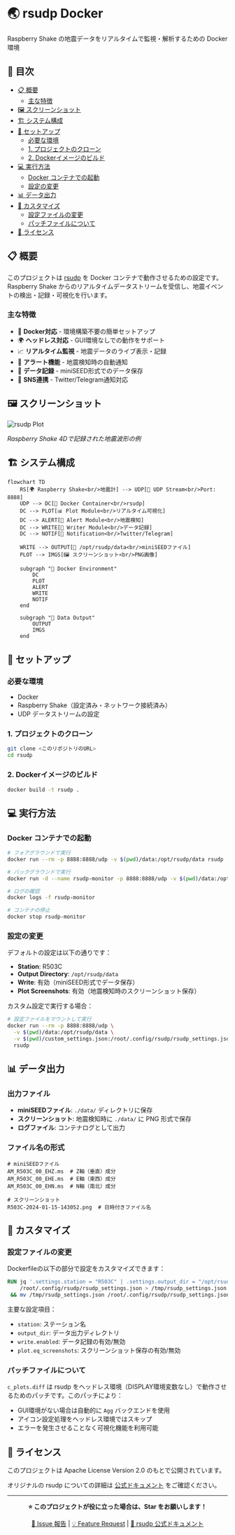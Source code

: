 # 🌏 rsudp Docker

Raspberry Shake の地震データをリアルタイムで監視・解析するための Docker 環境

## 📑 目次

- [📋 概要](#-概要)
    - [主な特徴](#主な特徴)
- [🖼️ スクリーンショット](#️-スクリーンショット)
- [🏗️ システム構成](#️-システム構成)
- [🚀 セットアップ](#-セットアップ)
    - [必要な環境](#必要な環境)
    - [1. プロジェクトのクローン](#1-プロジェクトのクローン)
    - [2. Dockerイメージのビルド](#2-dockerイメージのビルド)
- [💻 実行方法](#-実行方法)
    - [Docker コンテナでの起動](#docker-コンテナでの起動)
    - [設定の変更](#設定の変更)
- [📊 データ出力](#-データ出力)
- [🔧 カスタマイズ](#-カスタマイズ)
    - [設定ファイルの変更](#設定ファイルの変更)
    - [パッチファイルについて](#パッチファイルについて)
- [📝 ライセンス](#-ライセンス)

## 📋 概要

このプロジェクトは [rsudp](https://github.com/raspishake/rsudp) を Docker コンテナで動作させるための設定です。Raspberry Shake からのリアルタイムデータストリームを受信し、地震イベントの検出・記録・可視化を行います。

### 主な特徴

- 🐋 **Docker対応** - 環境構築不要の簡単セットアップ
- 🌍 **ヘッドレス対応** - GUI環境なしでの動作をサポート
- 📈 **リアルタイム監視** - 地震データのライブ表示・記録
- 🔔 **アラート機能** - 地震検知時の自動通知
- 💾 **データ記録** - miniSEED形式でのデータ保存
- 📱 **SNS連携** - Twitter/Telegram通知対応

## 🖼️ スクリーンショット

![rsudp Plot](https://raw.githubusercontent.com/raspishake/rsudp/master/docs/_static/4d-event.png)

_Raspberry Shake 4Dで記録された地震波形の例_

## 🏗️ システム構成

```mermaid
flowchart TD
    RS[🌍 Raspberry Shake<br/>地震計] --> UDP[📡 UDP Stream<br/>Port: 8888]
    UDP --> DC[🐋 Docker Container<br/>rsudp]
    DC --> PLOT[📊 Plot Module<br/>リアルタイム可視化]
    DC --> ALERT[🚨 Alert Module<br/>地震検知]
    DC --> WRITE[💾 Writer Module<br/>データ記録]
    DC --> NOTIF[📱 Notification<br/>Twitter/Telegram]

    WRITE --> OUTPUT[📁 /opt/rsudp/data<br/>miniSEEDファイル]
    PLOT --> IMGS[🖼️ スクリーンショット<br/>PNG画像]

    subgraph "🐋 Docker Environment"
        DC
        PLOT
        ALERT
        WRITE
        NOTIF
    end

    subgraph "💾 Data Output"
        OUTPUT
        IMGS
    end
```

## 🚀 セットアップ

### 必要な環境

- Docker
- Raspberry Shake（設定済み・ネットワーク接続済み）
- UDP データストリームの設定

### 1. プロジェクトのクローン

```bash
git clone <このリポジトリのURL>
cd rsudp
```

### 2. Dockerイメージのビルド

```bash
docker build -t rsudp .
```

## 💻 実行方法

### Docker コンテナでの起動

```bash
# フォアグラウンドで実行
docker run --rm -p 8888:8888/udp -v $(pwd)/data:/opt/rsudp/data rsudp

# バックグラウンドで実行
docker run -d --name rsudp-monitor -p 8888:8888/udp -v $(pwd)/data:/opt/rsudp/data rsudp

# ログの確認
docker logs -f rsudp-monitor

# コンテナの停止
docker stop rsudp-monitor
```

### 設定の変更

デフォルトの設定は以下の通りです：

- **Station**: R503C
- **Output Directory**: `/opt/rsudp/data`
- **Write**: 有効（miniSEED形式でデータ保存）
- **Plot Screenshots**: 有効（地震検知時のスクリーンショット保存）

カスタム設定で実行する場合：

```bash
# 設定ファイルをマウントして実行
docker run --rm -p 8888:8888/udp \
  -v $(pwd)/data:/opt/rsudp/data \
  -v $(pwd)/custom_settings.json:/root/.config/rsudp/rsudp_settings.json \
  rsudp
```

## 📊 データ出力

### 出力ファイル

- **miniSEEDファイル**: `./data/` ディレクトリに保存
- **スクリーンショット**: 地震検知時に `./data/` に PNG 形式で保存
- **ログファイル**: コンテナログとして出力

### ファイル名の形式

```
# miniSEEDファイル
AM_R503C_00_EHZ.ms  # Z軸（垂直）成分
AM_R503C_00_EHE.ms  # E軸（東西）成分
AM_R503C_00_EHN.ms  # N軸（南北）成分

# スクリーンショット
R503C-2024-01-15-143052.png  # 日時付きファイル名
```

## 🔧 カスタマイズ

### 設定ファイルの変更

Dockerfileの以下の部分で設定をカスタマイズできます：

```dockerfile
RUN jq '.settings.station = "R503C" | .settings.output_dir = "/opt/rsudp/data" | .write.enabled = true | .plot.eq_screenshots = true' \
    /root/.config/rsudp/rsudp_settings.json > /tmp/rsudp_settings.json \
 && mv /tmp/rsudp_settings.json /root/.config/rsudp/rsudp_settings.json
```

主要な設定項目：

- `station`: ステーション名
- `output_dir`: データ出力ディレクトリ
- `write.enabled`: データ記録の有効/無効
- `plot.eq_screenshots`: スクリーンショット保存の有効/無効

### パッチファイルについて

`c_plots.diff` は rsudp をヘッドレス環境（DISPLAY環境変数なし）で動作させるためのパッチです。このパッチにより：

- GUI環境がない場合は自動的に `Agg` バックエンドを使用
- アイコン設定処理をヘッドレス環境ではスキップ
- エラーを発生させることなく可視化機能を利用可能

## 📝 ライセンス

このプロジェクトは Apache License Version 2.0 のもとで公開されています。

オリジナルの rsudp についての詳細は [公式ドキュメント](https://raspishake.github.io/rsudp/) をご確認ください。

---

<div align="center">

**⭐ このプロジェクトが役に立った場合は、Star をお願いします！**

[🐛 Issue 報告](../../issues) | [💡 Feature Request](../../issues/new) | [📖 rsudp 公式ドキュメント](https://raspishake.github.io/rsudp/)

</div>

